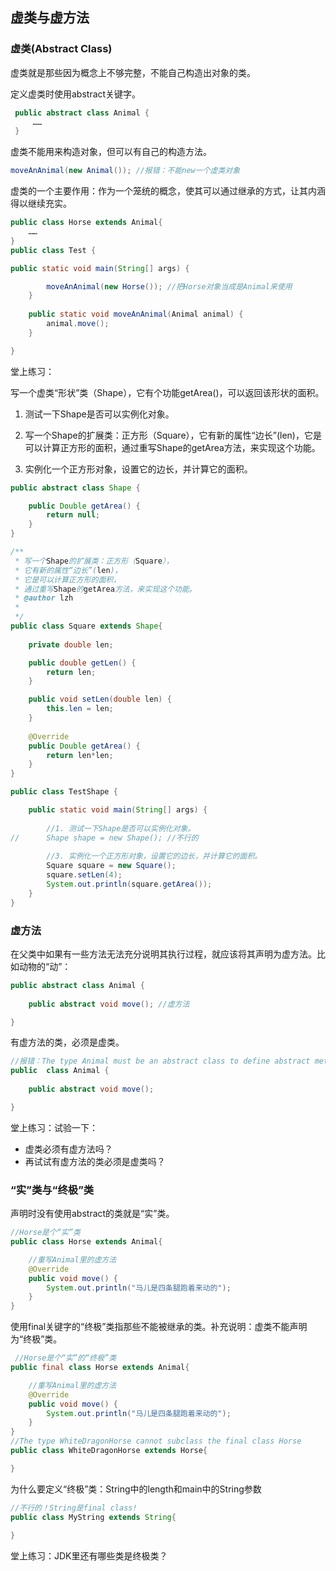 ## 虚类与虚方法

### 虚类(Abstract Class)

虚类就是那些因为概念上不够完整，不能自己构造出对象的类。

定义虚类时使用abstract关键字。

```java
 public abstract class Animal {
     ……
 }
```

虚类不能用来构造对象，但可以有自己的构造方法。

```java
moveAnAnimal(new Animal()); //报错：不能new一个虚类对象
```

虚类的一个主要作用：作为一个笼统的概念，使其可以通过继承的方式，让其内涵得以继续充实。

```java
public class Horse extends Animal{
    ……
}
public class Test {

public static void main(String[] args) {

		moveAnAnimal(new Horse()); //把Horse对象当成是Animal来使用
	}
	
	public static void moveAnAnimal(Animal animal) {
		animal.move();
	}

}
```

堂上练习：

写一个虚类“形状”类（Shape），它有个功能getArea()，可以返回该形状的面积。

1. 测试一下Shape是否可以实例化对象。

2. 写一个Shape的扩展类：正方形（Square），它有新的属性“边长”(len)，它是可以计算正方形的面积，通过重写Shape的getArea方法，来实现这个功能。

3. 实例化一个正方形对象，设置它的边长，并计算它的面积。

```java
public abstract class Shape {

	public Double getArea() {
		return null;
	}
}

/**
 * 写一个Shape的扩展类：正方形（Square），
 * 它有新的属性“边长”(len)，
 * 它是可以计算正方形的面积，
 * 通过重写Shape的getArea方法，来实现这个功能。
 * @author lzh
 *
 */
public class Square extends Shape{
	
	private double len;

	public double getLen() {
		return len;
	}

	public void setLen(double len) {
		this.len = len;
	}	
	
	@Override
	public Double getArea() {
		return len*len;
	}
}

public class TestShape {

	public static void main(String[] args) {
		
		//1. 测试一下Shape是否可以实例化对象。
//		Shape shape = new Shape(); //不行的
		
		//3. 实例化一个正方形对象，设置它的边长，并计算它的面积。		
		Square square = new Square();
		square.setLen(4);
		System.out.println(square.getArea());
	}
}
```

### 虚方法

在父类中如果有一些方法无法充分说明其执行过程，就应该将其声明为虚方法。比如动物的“动”：

```java
public abstract class Animal {
	
	public abstract void move(); //虚方法

}
```

有虚方法的类，必须是虚类。

```java
//报错：The type Animal must be an abstract class to define abstract methods
public  class Animal {
	
	public abstract void move();

}
```

堂上练习：试验一下：

* 虚类必须有虚方法吗？
* 再试试有虚方法的类必须是虚类吗？

### “实”类与“终极”类

声明时没有使用abstract的类就是“实”类。

```java
//Horse是个“实”类
public class Horse extends Animal{

	//重写Animal里的虚方法
	@Override
	public void move() {
		System.out.println("马儿是四条腿跑着来动的");
	}
}
```

使用final关键字的“终极”类指那些不能被继承的类。补充说明：虚类不能声明为“终极”类。

```java
 //Horse是个“实”的“终极”类
public final class Horse extends Animal{

	//重写Animal里的虚方法
	@Override
	public void move() {
		System.out.println("马儿是四条腿跑着来动的");
	}
}
//The type WhiteDragonHorse cannot subclass the final class Horse
public class WhiteDragonHorse extends Horse{

}
```

为什么要定义“终极”类：String中的length和main中的String参数

```java
//不行的！String是final class!
public class MyString extends String{
    
}
```

堂上练习：JDK里还有哪些类是终极类？